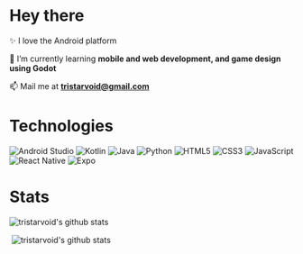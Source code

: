 # Hey there

✨ I love the Android platform

🌱 I’m currently learning **mobile and web development, and game design using Godot**

📫 Mail me at **tristarvoid@gmail.com**

# Technologies
<!-- Badges from https://github.com/Ileriayo/markdown-badges -->
![Android Studio](https://img.shields.io/badge/Android%20Studio-3DDC84.svg?style=for-the-badge&logo=android-studio&logoColor=white)
![Kotlin](https://img.shields.io/badge/kotlin-%237F52FF.svg?style=for-the-badge&logo=kotlin&logoColor=white)
![Java](https://img.shields.io/badge/java-%23ED8B00.svg?style=for-the-badge&logo=openjdk&logoColor=white)
![Python](https://img.shields.io/badge/python-3670A0?style=for-the-badge&logo=python&logoColor=ffdd54)
![HTML5](https://img.shields.io/badge/html5-%23E34F26.svg?style=for-the-badge&logo=html5&logoColor=white)
![CSS3](https://img.shields.io/badge/css3-%231572B6.svg?style=for-the-badge&logo=css3&logoColor=white)
![JavaScript](https://img.shields.io/badge/javascript-%23323330.svg?style=for-the-badge&logo=javascript&logoColor=%23F7DF1E)
![React Native](https://img.shields.io/badge/react_native-%2320232a.svg?style=for-the-badge&logo=react&logoColor=%2361DAFB)
![Expo](https://img.shields.io/badge/expo-1C1E24?style=for-the-badge&logo=expo&logoColor=#D04A37)

# Stats
<!-- GitHub stats from https://github.com/anuraghazra/github-readme-stats -->
<p><img align="center" src="https://github-readme-stats.vercel.app/api/top-langs?username=tristarvoid&show_icons=true&theme=highcontrast&locale=en&layout=compact" alt="tristarvoid's github stats" /></p>

<p>&nbsp;<img align="center" src="https://github-readme-stats.vercel.app/api?username=tristarvoid&show_icons=true&theme=highcontrast&locale=en" alt="tristarvoid's github stats" /></p>
